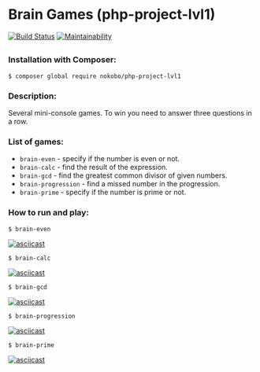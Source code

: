 # Brain Games (php-project-lvl1)

[![Build Status](https://travis-ci.com/nokoboprog/php-project-lvl1.svg?branch=master)](https://travis-ci.com/nokoboprog/php-project-lvl1)
[![Maintainability](https://api.codeclimate.com/v1/badges/1e53b6b5d79c95c6885e/maintainability)](https://codeclimate.com/github/nokoboprog/php-project-lvl1/maintainability)

##

### Installation with Composer:

`$ composer global require nokobo/php-project-lvl1`

### Description:

Several mini-console games. To win you need to answer three questions in a row.

### List of games:

* `brain-even` - specify if the number is even or not.
* `brain-calc` - find the result of the expression.
* `brain-gcd` - find the greatest common divisor of given numbers.
* `brain-progression` - find a missed number in the progression.
* `brain-prime` - specify if the number is prime or not.

### How to run and play:

`$ brain-even`

[![asciicast](https://asciinema.org/a/290059.svg)](https://asciinema.org/a/290059)

`$ brain-calc`

[![asciicast](https://asciinema.org/a/290170.svg)](https://asciinema.org/a/290170)

`$ brain-gcd`

[![asciicast](https://asciinema.org/a/290178.svg)](https://asciinema.org/a/290178)

`$ brain-progression`

[![asciicast](https://asciinema.org/a/290224.svg)](https://asciinema.org/a/290224)

`$ brain-prime`

[![asciicast](https://asciinema.org/a/290235.svg)](https://asciinema.org/a/290235)
